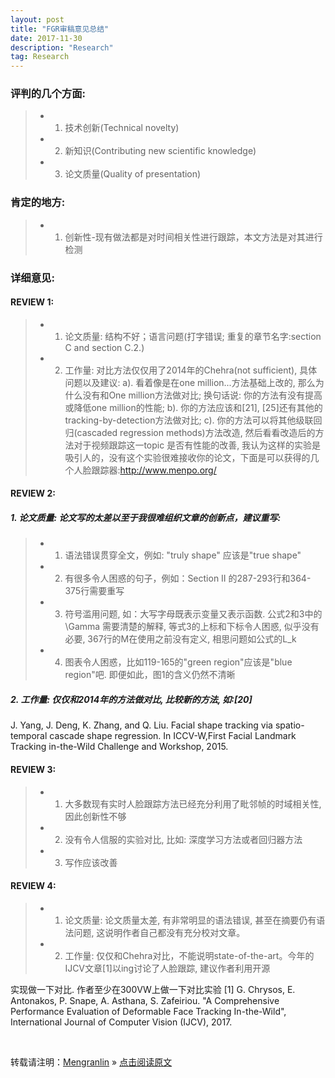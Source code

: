 ```yaml
---
layout: post
title: "FGR审稿意见总结"
date: 2017-11-30 
description: "Research"
tag: Research
---
```


### 评判的几个方面:

>* 1. 技术创新(Technical novelty)
>* 2. 新知识(Contributing new scientific knowledge)
>* 3. 论文质量(Quality of presentation)

### 肯定的地方:

>* 1. 创新性-现有做法都是对时间相关性进行跟踪，本文方法是对其进行检测

### 详细意见:

#### REVIEW 1:

>* 1. 论文质量: 结构不好；语言问题(打字错误; 重复的章节名字:section C and section C.2.)
>* 2. 工作量: 对比方法仅仅用了2014年的Chehra(not sufficient), 具体问题以及建议: a). 看着像是在one million...方法基础上改的, 那么为什么没有和One million方法做对比; 换句话说: 你的方法有没有提高或降低one million的性能; b). 你的方法应该和[21], [25]还有其他的tracking-by-detection方法做对比; c). 你的方法可以将其他级联回归(cascaded regression methods)方法改造, 然后看看改造后的方法对于视频跟踪这一topic 是否有性能的改善, 我认为这样的实验是吸引人的，没有这个实验很难接收你的论文，下面是可以获得的几个人脸跟踪器:http://www.menpo.org/

#### REVIEW 2:

##### 1. 论文质量: 论文写的太差以至于我很难组织文章的创新点，建议重写:

>* 1. 语法错误贯穿全文，例如: "truly shape" 应该是"true shape"
>* 2. 有很多令人困惑的句子，例如：Section II 的287-293行和364-375行需要重写
>* 3. 符号滥用问题, 如：大写字母既表示变量又表示函数. 公式2和3中的\Gamma 需要清楚的解释, 等式3的上标和下标令人困惑, 似乎没有必要, 367行的M在使用之前没有定义, 相思问题如公式的L_k
>* 4. 图表令人困惑，比如119-165的"green region"应该是"blue region"吧. 即便如此，图1的含义仍然不清晰

##### 2. 工作量: 仅仅和2014年的方法做对比, 比较新的方法, 如:[20]
J. Yang, J. Deng, K. Zhang, and Q. Liu. Facial shape tracking via spatio-temporal cascade shape regression. In ICCV-W,First Facial Landmark Tracking in-the-Wild Challenge and Workshop, 2015.

#### REVIEW 3:

>* 1. 大多数现有实时人脸跟踪方法已经充分利用了毗邻帧的时域相关性, 因此创新性不够
>* 2. 没有令人信服的实验对比, 比如: 深度学习方法或者回归器方法
>* 3. 写作应该改善

#### REVIEW 4:

>* 1. 论文质量: 论文质量太差, 有非常明显的语法错误, 甚至在摘要仍有语法问题, 这说明作者自己都没有充分校对文章。
>* 2. 工作量: 仅仅和Chehra对比，不能说明state-of-the-art。今年的IJCV文章[1]以ing讨论了人脸跟踪, 建议作者利用开源

实现做一下对比. 作者至少在300VW上做一下对比实验
[1] G. Chrysos, E. Antonakos, P. Snape, A. Asthana, S. Zafeiriou. "A Comprehensive Performance Evaluation of Deformable Face Tracking In-the-Wild", International Journal of Computer Vision (IJCV), 2017.

<br>

转载请注明：[Mengranlin](https://lmrshare.github.io) » [点击阅读原文](https://lmrshare.github.io/2015/09/iOS9_Note/) 
